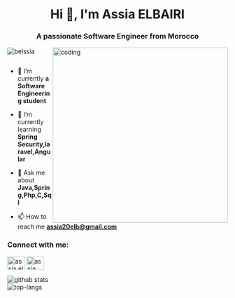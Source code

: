 <h1 align="center">Hi 👋, I'm Assia ELBAIRI</h1>
<h3 align="center">A passionate Software Engineer from Morocco</h3>
<img align="right" alt="coding" width="400" src="https://miro.medium.com/max/1400/1*qdAW1TjCN57h1lbuuzvchg.gif">

<p align="left"> <img src="https://komarev.com/ghpvc/?username=belssia&label=Profile%20views&color=0e75b6&style=flat" alt="belssia" /> </p>

<p align="left"> <a href="https://twitter.com/" target="blank"><img src="https://img.shields.io/twitter/follow/?logo=twitter&style=for-the-badge" alt="" /></a> </p>

- 🔭 I’m currently **a Software Engineering student**

- 🌱 I’m currently learning **Spring Security,laravel,Angular**

- 💬 Ask me about **Java,Spring,Php,C,Sql**

- 📫 How to reach me **assia20elb@gmail.com**

<h3 align="left">Connect with me:</h3>
<p align="left">
<a href="https://linkedin.com/in/assia el bairi" target="blank"><img align="center" src="https://raw.githubusercontent.com/rahuldkjain/github-profile-readme-generator/master/src/images/icons/Social/linked-in-alt.svg" alt="assia el bairi" height="30" width="40" /></a>
<a href="https://fb.com/assia elb" target="blank"><img align="center" src="https://raw.githubusercontent.com/rahuldkjain/github-profile-readme-generator/master/src/images/icons/Social/facebook.svg" alt="assia elb" height="30" width="40" /></a>
</p>

![github stats](https://github-readme-stats.vercel.app/api?username=belssia&show_icons=true&theme=radical) <br>
![top-langs](https://github-readme-stats.vercel.app/api/top-langs?username=belssia&show_icons=true&theme=radical)
